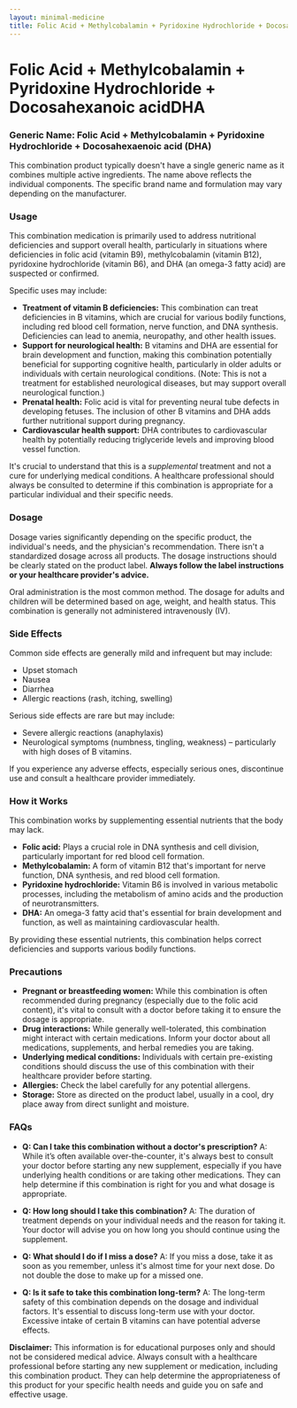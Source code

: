 ```yaml
---
layout: minimal-medicine
title: Folic Acid + Methylcobalamin + Pyridoxine Hydrochloride + Docosahexanoic acidDHA
---
```


# Folic Acid + Methylcobalamin + Pyridoxine Hydrochloride + Docosahexanoic acidDHA
### Generic Name: Folic Acid + Methylcobalamin + Pyridoxine Hydrochloride + Docosahexaenoic acid (DHA)

This combination product typically doesn't have a single generic name as it combines multiple active ingredients.  The name above reflects the individual components.  The specific brand name and formulation may vary depending on the manufacturer.


### Usage

This combination medication is primarily used to address nutritional deficiencies and support overall health, particularly in situations where deficiencies in folic acid (vitamin B9), methylcobalamin (vitamin B12), pyridoxine hydrochloride (vitamin B6), and DHA (an omega-3 fatty acid) are suspected or confirmed.  

Specific uses may include:

* **Treatment of vitamin B deficiencies:** This combination can treat deficiencies in B vitamins, which are crucial for various bodily functions, including red blood cell formation, nerve function, and DNA synthesis.  Deficiencies can lead to anemia, neuropathy, and other health issues.
* **Support for neurological health:** B vitamins and DHA are essential for brain development and function, making this combination potentially beneficial for supporting cognitive health, particularly in older adults or individuals with certain neurological conditions.  (Note: This is not a treatment for established neurological diseases, but may support overall neurological function.)
* **Prenatal health:** Folic acid is vital for preventing neural tube defects in developing fetuses.  The inclusion of other B vitamins and DHA adds further nutritional support during pregnancy.
* **Cardiovascular health support:**  DHA contributes to cardiovascular health by potentially reducing triglyceride levels and improving blood vessel function.


It's crucial to understand that this is a *supplemental* treatment and not a cure for underlying medical conditions. A healthcare professional should always be consulted to determine if this combination is appropriate for a particular individual and their specific needs.


### Dosage

Dosage varies significantly depending on the specific product, the individual's needs, and the physician's recommendation. There isn't a standardized dosage across all products.  The dosage instructions should be clearly stated on the product label.  **Always follow the label instructions or your healthcare provider's advice.**

Oral administration is the most common method. The dosage for adults and children will be determined based on age, weight, and health status.  This combination is generally not administered intravenously (IV).


### Side Effects

Common side effects are generally mild and infrequent but may include:

* Upset stomach
* Nausea
* Diarrhea
* Allergic reactions (rash, itching, swelling)

Serious side effects are rare but may include:

* Severe allergic reactions (anaphylaxis)
* Neurological symptoms (numbness, tingling, weakness) – particularly with high doses of B vitamins.


If you experience any adverse effects, especially serious ones, discontinue use and consult a healthcare provider immediately.


### How it Works

This combination works by supplementing essential nutrients that the body may lack.

* **Folic acid:** Plays a crucial role in DNA synthesis and cell division, particularly important for red blood cell formation.
* **Methylcobalamin:**  A form of vitamin B12 that's important for nerve function, DNA synthesis, and red blood cell formation.
* **Pyridoxine hydrochloride:**  Vitamin B6 is involved in various metabolic processes, including the metabolism of amino acids and the production of neurotransmitters.
* **DHA:** An omega-3 fatty acid that's essential for brain development and function, as well as maintaining cardiovascular health.

By providing these essential nutrients, this combination helps correct deficiencies and supports various bodily functions.


### Precautions

* **Pregnant or breastfeeding women:** While this combination is often recommended during pregnancy (especially due to the folic acid content), it's vital to consult with a doctor before taking it to ensure the dosage is appropriate.
* **Drug interactions:** While generally well-tolerated, this combination might interact with certain medications. Inform your doctor about all medications, supplements, and herbal remedies you are taking.
* **Underlying medical conditions:** Individuals with certain pre-existing conditions should discuss the use of this combination with their healthcare provider before starting.
* **Allergies:** Check the label carefully for any potential allergens.
* **Storage:** Store as directed on the product label, usually in a cool, dry place away from direct sunlight and moisture.


### FAQs

* **Q: Can I take this combination without a doctor's prescription?** A: While it’s often available over-the-counter, it's always best to consult your doctor before starting any new supplement, especially if you have underlying health conditions or are taking other medications. They can help determine if this combination is right for you and what dosage is appropriate.

* **Q: How long should I take this combination?** A: The duration of treatment depends on your individual needs and the reason for taking it. Your doctor will advise you on how long you should continue using the supplement.

* **Q: What should I do if I miss a dose?** A: If you miss a dose, take it as soon as you remember, unless it's almost time for your next dose. Do not double the dose to make up for a missed one.

* **Q: Is it safe to take this combination long-term?** A: The long-term safety of this combination depends on the dosage and individual factors.  It's essential to discuss long-term use with your doctor.  Excessive intake of certain B vitamins can have potential adverse effects.


**Disclaimer:** This information is for educational purposes only and should not be considered medical advice. Always consult with a healthcare professional before starting any new supplement or medication, including this combination product.  They can help determine the appropriateness of this product for your specific health needs and guide you on safe and effective usage.
